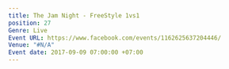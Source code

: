 ```yaml
---
title: The Jam Night - FreeStyle 1vs1
position: 27
Genre: Live
Event URL: https://www.facebook.com/events/1162625637204446/
Venue: "#N/A"
Event date: 2017-09-09 07:00:00 +07:00
---
```


